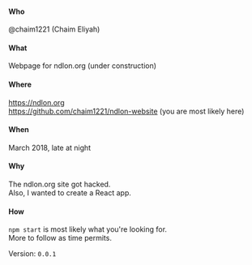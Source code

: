 #### Who
@chaim1221 (Chaim Eliyah)

#### What
Webpage for ndlon.org (under construction)

#### Where
https://ndlon.org  
https://github.com/chaim1221/ndlon-website (you are most likely here)

#### When
March 2018, late at night

#### Why
The ndlon.org site got hacked.  
Also, I wanted to create a React app.

#### How
`npm start` is most likely what you're looking for.  
More to follow as time permits.

Version: `0.0.1`

